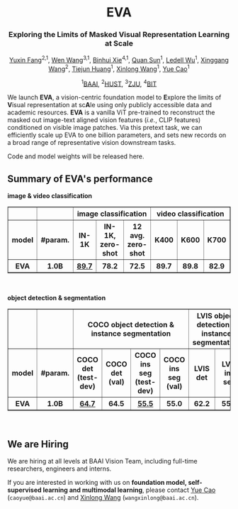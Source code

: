 <div align="center">
<h1>EVA</h1>
<h3>Exploring the Limits of Masked Visual Representation Learning at Scale</h3>


[Yuxin Fang](https://bit.ly/YuxinFang_GoogleScholar)<sup>2,1</sup>, [Wen Wang](https://scholar.google.com/citations?user=1ks0R04AAAAJ&hl)<sup>3,1</sup>, [Binhui Xie](https://binhuixie.github.io/)<sup>4,1</sup>, [Quan Sun](https://github.com/Quan-Sun)<sup>1</sup>, [Ledell Wu](https://scholar.google.com/citations?user=-eJHVt8AAAAJ&hl=en)<sup>1</sup>, [Xinggang Wang](https://xinggangw.info/)<sup>2</sup>, [Tiejun Huang](https://scholar.google.com/citations?user=knvEK4AAAAAJ&hl=en)<sup>1</sup>, [Xinlong Wang](https://www.xloong.wang/)<sup>1</sup>, [Yue Cao](http://yue-cao.me/)<sup>1</sup>
 
<sup>1</sup>[BAAI](https://www.baai.ac.cn/english.html), <sup>2</sup>[HUST](http://english.hust.edu.cn/), <sup>3</sup>[ZJU](https://www.zju.edu.cn/english/), <sup>4</sup>[BIT](https://english.bit.edu.cn/)


<!-- ArXiv Preprint ([arXiv 2204.02964](https://arxiv.org/abs/2204.02964)) -->

</div>


We launch **EVA**, a vision-centric foundation model to **E**xplore the limits of **V**isual representation at sc**A**le using only publicly accessible data and academic resources. **EVA** is a vanilla ViT pre-trained to reconstruct the masked out image-text aligned vision features (*i.e.*, CLIP features) conditioned on visible image patches. Via this pretext task, we can efficiently scale up EVA to one billion parameters, and sets new records on a broad range of representative vision downstream tasks.

Code and model weights will be released here.


<span id="eva_performance_summary"></span>
## Summary of EVA's performance

**image & video classification**
<table border="1" width="100%">
	<tr align="center">
        <th> </th><th> </th><th colspan="3">image classification</th><th colspan="3">video classification</th>
    </tr>
    <tr align="center">
        <th>model</th><th>#param.</th><th>IN-1K</th><th>IN-1K, zero-shot</th><th>12 avg. zero-shot</th><th>K400</th><th>K600</th><th>K700</th>
    </tr>
    <tr align="center">
        <th>EVA</th><th>1.0B</th><th><a href="https://github.com/baaivision/EVA/blob/master/logs/cls/ft_1k_cls_sz560_89p7.txt">89.7</a></th><th>78.2</th><th>72.5</th><th>89.7</th><th>89.8</th><th>82.9</th>
    </tr>
</table>
<br>

**object detection & segmentation**
<table border="1" width="200%">
	<tr align="center">
        <th> </th><th> </th><th colspan="4">COCO object detection & instance segmentation</th><th colspan="2">LVIS object detection & instance segmentation</th><th colspan="2">semantic segmentation</th>
    </tr>
    <tr align="center">
        <th>model</th><th>#param.</th><th>COCO det (test-dev)</th><th>COCO det (val)</th><th>COCO ins seg (test-dev)</th><th>COCO ins seg (val)</th><th>LVIS det</th><th>LVIS ins seg</th><th>COCO-Stuff</th><th>ADE20K</th>
    </tr>
    <tr align="center">
        <th>EVA</th><th>1.0B</th><th><a href="https://codalab.lisn.upsaclay.fr/competitions/7384#results">64.7</a></th><th>64.5</th><th><a href="https://codalab.lisn.upsaclay.fr/competitions/7383#results">55.5</th><th>55.0</th><th>62.2</th><th>55.0</th><th><a href="https://github.com/baaivision/EVA/blob/master/logs/sem_seg/ft_cocstuff164k_sem_seg_ss_53p4.txt">53.4</a></th><th><a href="https://github.com/baaivision/EVA/blob/master/logs/sem_seg/ft_ade20k_sem_seg_ms_62p3.txt">62.3</a></th>
    </tr>
</table>
<br>


## We are Hiring

We are hiring at all levels at BAAI Vision Team, including full-time researchers, engineers and interns. 

If you are interested in working with us on **foundation model, self-supervised learning and multimodal learning**, please contact [Yue Cao](http://yue-cao.me/) (`caoyue@baai.ac.cn`) and [Xinlong Wang](https://www.xloong.wang/) (`wangxinlong@baai.ac.cn`).